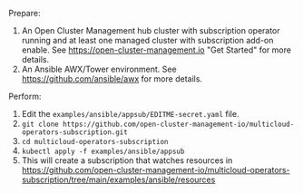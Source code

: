 Prepare:
1. An Open Cluster Management hub cluster with subscription operator running and at least one managed cluster with subscription add-on enable. See https://open-cluster-management.io "Get Started" for more details.
2. An Ansible AWX/Tower environment. See https://github.com/ansible/awx for more details.

Perform:
1. Edit the `examples/ansible/appsub/EDITME-secret.yaml` file.
2. `git clone https://github.com/open-cluster-management-io/multicloud-operators-subscription.git`
3. `cd multicloud-operators-subscription`
4. `kubectl apply -f examples/ansible/appsub`
5. This will create a subscription that watches resources in https://github.com/open-cluster-management-io/multicloud-operators-subscription/tree/main/examples/ansible/resources
